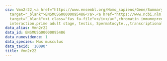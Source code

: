 ```yaml
---
csv: Vmn2r22,<a href="https://www.ensembl.org/Homo_sapiens/Gene/Summary?db=core;g=ENSMUSG00000095486"
  target="_blank">ENSMUSG00000095486</a>,<a href="https://www.ncbi.nlm.nih.gov/pubmed/25450459"
  target="_blank"><i class="fas fa-file"></i></a>",chromatin immunoprecipitation assay,direct
  interaction,prime adult stage, testis, Spermatocyte,,,transcriptional regulation,
data_alias: Vmn2r22
data_id: ENSMUSG00000095486
data_numevidence: 1
data_species: Mus musculus
data_taxid: '10090'
title: Vmn2r22
---
```

